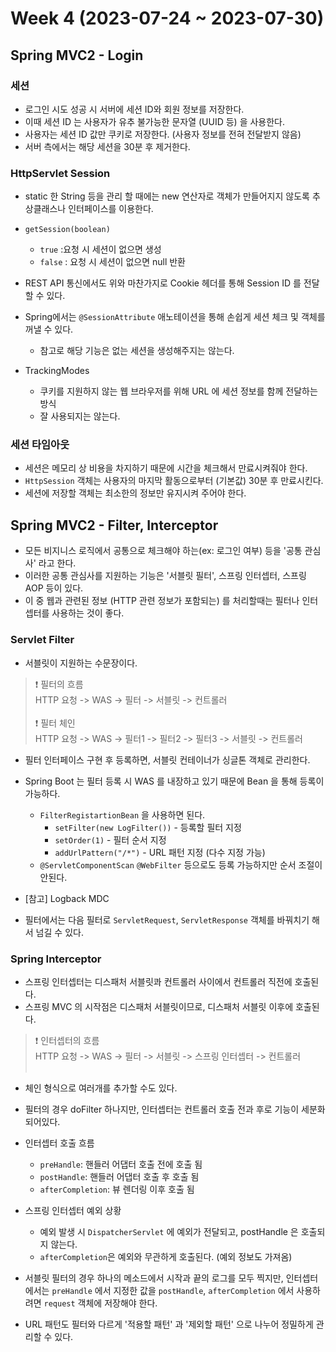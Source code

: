 # Week 4 (2023-07-24 ~ 2023-07-30)

## Spring MVC2 - Login
### 세션
- 로그인 시도 성공 시 서버에 세션 ID와 회원 정보를 저장한다.
- 이때 세션 ID 는 사용자가 유추 불가능한 문자열 (UUID 등) 을 사용한다.
- 사용자는 세션 ID 값만 쿠키로 저장한다. (사용자 정보를 전혀 전달받지 않음)
- 서버 측에서는 해당 세션을 30분 후 제거한다.

### HttpServlet Session
- static 한 String 등을 관리 할 때에는 new 연산자로 객체가 만들어지지 않도록 추상클래스나 인터페이스를 이용한다.
- `getSession(boolean)` 
    - `true` :요청 시 세션이 없으면 생성
    - `false` : 요청 시 세션이 없으면 null 반환

- REST API 통신에서도 위와 마찬가지로 Cookie 헤더를 통해 Session ID 를 전달할 수 있다.

- Spring에서는 `@SessionAttribute` 애노테이션을 통해 손쉽게 세션 체크 및 객체를 꺼낼 수 있다.
    - 참고로 해당 기능은 없는 세션을 생성해주지는 않는다.

- TrackingModes
    - 쿠키를 지원하지 않는 웹 브라우저를 위해 URL 에 세션 정보를 함께 전달하는 방식
    - 잘 사용되지는 않는다.

### 세션 타임아웃
- 세션은 메모리 상 비용을 차지하기 때문에 시간을 체크해서 만료시켜줘야 한다.
- `HttpSession` 객체는 사용자의 마지막 활동으로부터 (기본값) 30분 후 만료시킨다.
- 세션에 저장할 객체는 최소한의 정보만 유지시켜 주어야 한다.

## Spring MVC2 - Filter, Interceptor
- 모든 비지니스 로직에서 공통으로 체크해야 하는(ex: 로그인 여부) 등을 '공통 관심사' 라고 한다.
- 이러한 공통 관심사를 지원하는 기능은 '서블릿 필터', 스프링 인터셉터, 스프링 AOP 등이 있다.
- 이 중 웹과 관련된 정보 (HTTP 관련 정보가 포함되는) 를 처리할때는 필터나 인터셉터를 사용하는 것이 좋다.

### Servlet Filter
- 서블릿이 지원하는 수문장이다.

> ❗ 필터의 흐름 </br>
> HTTP 요청 -> WAS -> 필터 -> 서블릿 -> 컨트롤러 </br></br>
> ❗ 필터 체인 </br>
> HTTP 요청 -> WAS -> 필터1 -> 필터2 -> 필터3 -> 서블릿 -> 컨트롤러

- 필터 인터페이스 구현 후 등록하면, 서블릿 컨테이너가 싱글톤 객체로 관리한다.

- Spring Boot 는 필터 등록 시 WAS 를 내장하고 있기 때문에 Bean 을 통해 등록이 가능하다.
    - `FilterRegistartionBean` 을 사용하면 된다.
        - `setFilter(new LogFilter())` - 등록할 필터 지정
        - `setOrder(1)` - 필터 순서 지정
        - `addUrlPattern("/*")` - URL 패턴 지정 (다수 지정 가능)
    - `@ServletComponentScan` `@WebFilter` 등으로도 등록 가능하지만 순서 조절이 안된다.

- [참고] Logback MDC

- 필터에서는 다음 필터로 `ServletRequest`, `ServletResponse` 객체를 바꿔치기 해서 넘길 수 있다.

### Spring Interceptor

- 스프링 인터셉터는 디스패처 서블릿콰 컨트롤러 사이에서 컨트롤러 직전에 호출된다.
- 스프링 MVC 의 시작점은 디스패처 서블릿이므로, 디스패처 서블릿 이후에 호출된다.

> ❗ 인터셉터의 흐름 </br>
> HTTP 요청 -> WAS -> 필터 -> 서블릿 -> 스프링 인터셉터 -> 컨트롤러 </br></br>

- 체인 형식으로 여러개를 추가할 수도 있다.
- 필터의 경우 doFilter 하나지만, 인터셉터는 컨트롤러 호출 전과 후로 기능이 세분화 되어있다.

- 인터셉터 호출 흐름
    - `preHandle`: 핸들러 어댑터 호출 전에 호출 됨
    - `postHandle`: 핸들러 어댑터 호출 후 호출 됨
    - `afterCompletion`: 뷰 렌더링 이후 호출 됨

- 스프링 인터셉터 예외 상황
    - 예외 발생 시 `DispatcherServlet` 에 예외가 전달되고, postHandle 은 호출되지 않는다.
    - `afterCompletion`은 예외와 무관하게 호출된다. (예외 정보도 가져옴)

- 서블릿 필터의 경우 하나의 메소드에서 시작과 끝의 로그를 모두 찍지만, 인터셉터에서는 `preHandle` 에서 지정한 값을 `postHandle`, `afterCompletion` 에서 사용하려면 `request` 객체에 저장해야 한다.

- URL 패턴도 필터와 다르게 '적용할 패턴' 과 '제외할 패턴' 으로 나누어 정밀하게 관리할 수 있다.